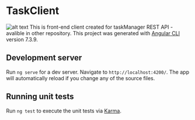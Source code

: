 # TaskClient
![alt text](https://i.imgur.com/MaiShoe.png)
This is front-end client created for taskManager REST API - avalible in other repository. 
This project was generated with [Angular CLI](https://github.com/angular/angular-cli) version 7.3.9.

## Development server

Run `ng serve` for a dev server. Navigate to `http://localhost:4200/`. The app will automatically reload if you change any of the source files.

## Running unit tests

Run `ng test` to execute the unit tests via [Karma](https://karma-runner.github.io).
